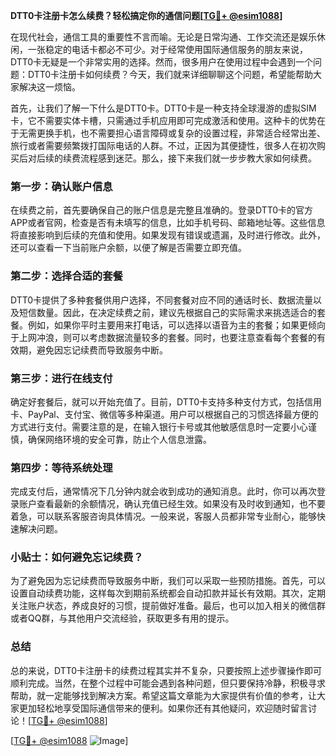 **DTT0卡注册卡怎么续费？轻松搞定你的通信问题[[TG💪+ @esim1088](https://t.me/s/esim1088)]**

在现代社会，通信工具的重要性不言而喻。无论是日常沟通、工作交流还是娱乐休闲，一张稳定的电话卡都必不可少。对于经常使用国际通信服务的朋友来说，DTT0卡无疑是一个非常实用的选择。然而，很多用户在使用过程中会遇到一个问题：DTT0卡注册卡如何续费？今天，我们就来详细聊聊这个问题，希望能帮助大家解决这一烦恼。

首先，让我们了解一下什么是DTT0卡。DTT0卡是一种支持全球漫游的虚拟SIM卡，它不需要实体卡槽，只需通过手机应用即可完成激活和使用。这种卡的优势在于无需更换手机，也不需要担心语言障碍或复杂的设置过程，非常适合经常出差、旅行或者需要频繁拨打国际电话的人群。不过，正因为其便捷性，很多人在初次购买后对后续的续费流程感到迷茫。那么，接下来我们就一步步教大家如何续费。

### 第一步：确认账户信息

在续费之前，首先要确保自己的账户信息是完整且准确的。登录DTT0卡的官方APP或者官网，检查是否有未填写的信息，比如手机号码、邮箱地址等。这些信息将直接影响到后续的充值和使用。如果发现有错误或遗漏，及时进行修改。此外，还可以查看一下当前账户余额，以便了解是否需要立即充值。

### 第二步：选择合适的套餐

DTT0卡提供了多种套餐供用户选择，不同套餐对应不同的通话时长、数据流量以及短信数量。因此，在决定续费之前，建议先根据自己的实际需求来挑选适合的套餐。例如，如果你平时主要用来打电话，可以选择以语音为主的套餐；如果更倾向于上网冲浪，则可以考虑数据流量较多的套餐。同时，也要注意查看每个套餐的有效期，避免因忘记续费而导致服务中断。

### 第三步：进行在线支付

确定好套餐后，就可以开始充值了。目前，DTT0卡支持多种支付方式，包括信用卡、PayPal、支付宝、微信等多种渠道。用户可以根据自己的习惯选择最方便的方式进行支付。需要注意的是，在输入银行卡号或其他敏感信息时一定要小心谨慎，确保网络环境的安全可靠，防止个人信息泄露。

### 第四步：等待系统处理

完成支付后，通常情况下几分钟内就会收到成功的通知消息。此时，你可以再次登录账户查看最新的余额情况，确认充值已经生效。如果没有及时收到通知，也不要着急，可以联系客服咨询具体情况。一般来说，客服人员都非常专业耐心，能够快速解决问题。

### 小贴士：如何避免忘记续费？

为了避免因为忘记续费而导致服务中断，我们可以采取一些预防措施。首先，可以设置自动续费功能，这样每次到期前系统都会自动扣款并延长有效期。其次，定期关注账户状态，养成良好的习惯，提前做好准备。最后，也可以加入相关的微信群或者QQ群，与其他用户交流经验，获取更多有用的提示。

### 总结

总的来说，DTT0卡注册卡的续费过程其实并不复杂，只要按照上述步骤操作即可顺利完成。当然，在整个过程中可能会遇到各种问题，但只要保持冷静，积极寻求帮助，就一定能够找到解决方案。希望这篇文章能为大家提供有价值的参考，让大家更加轻松地享受国际通信带来的便利。如果你还有其他疑问，欢迎随时留言讨论！[[TG💪+ @esim1088](https://t.me/s/esim1088)]

[[TG💪+ @esim1088](https://t.me/s/esim1088) ![Image](https://i.postimg.cc/4NQfJmqS/Snipaste-2025-05-13-00-14-12.png)]